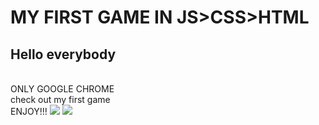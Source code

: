 # MY FIRST GAME IN JS>CSS>HTML
<h2>Hello everybody</h2><br>
ONLY GOOGLE CHROME
<br>
check out my first game<br>
ENJOY!!!
<img src="https://static-s.aa-cdn.net/img/win/40600000006010/5e8a9047a69c590731e37ec59883103b?v=1">
<img src="https://encrypted-tbn0.gstatic.com/images?q=tbn:ANd9GcTfmijQzot7L11HmhzzYEt8b2nM2jk6jLh1PO8OnVeAo21spwQP">
